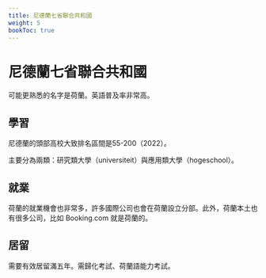 ```yaml
---
title: 尼德蘭七省聯合共和國
weight: 5
bookToc: true
---
```


# 尼德蘭七省聯合共和國

可能更熟悉的名字是荷蘭。英語普及率非常高。

## 學習

尼德蘭的頭部高校大致排名區間是55-200（2022）。

主要分為兩類：研究類大學（universiteit）與應用類大學（hogeschool）。

## 就業

荷蘭的就業機會也非常多，許多國際公司也會在荷蘭設立分部。此外，荷蘭本土也有很多公司，比如 Booking.com 就是荷蘭的。

## 居留

需要有效居留滿五年。需歸化考試、荷蘭語能力考試。